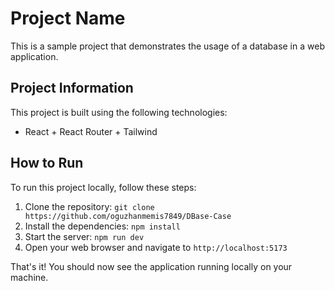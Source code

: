 # Project Name

This is a sample project that demonstrates the usage of a database in a web application.

## Project Information

This project is built using the following technologies:

- React + React Router + Tailwind

## How to Run

To run this project locally, follow these steps:

1. Clone the repository: `git clone https://github.com/oguzhanmemis7849/DBase-Case`
2. Install the dependencies: `npm install`
3. Start the server: `npm run dev`
4. Open your web browser and navigate to `http://localhost:5173`

That's it! You should now see the application running locally on your machine.
